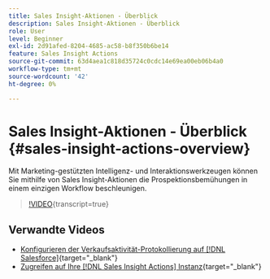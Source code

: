 ```yaml
---
title: Sales Insight-Aktionen - Überblick
description: Sales Insight-Aktionen - Überblick
role: User
level: Beginner
exl-id: 2d91afed-8204-4685-ac58-b8f350b6be14
feature: Sales Insight Actions
source-git-commit: 63d4aea1c818d35724c0cdc14e69ea00eb06b4a0
workflow-type: tm+mt
source-wordcount: '42'
ht-degree: 0%

---
```


# Sales Insight-Aktionen - Überblick {#sales-insight-actions-overview}

Mit Marketing-gestützten Intelligenz- und Interaktionswerkzeugen können Sie mithilfe von Sales Insight-Aktionen die Prospektionsbemühungen in einem einzigen Workflow beschleunigen.

>[!VIDEO](https://video.tv.adobe.com/v/340917/?quality=12&learn=on){transcript=true}

## Verwandte Videos

* [Konfigurieren der Verkaufsaktivität-Protokollierung auf  [!DNL Salesforce]](/help/sales-insight-actions/configure-sales-activity-logging-to-salesforce.md){target="_blank"}
* [Zugreifen auf Ihre [!DNL Sales Insight Actions] Instanz](/help/sales-insight-actions/accessing-your-sales-insight-actions-instance.md){target="_blank"}
